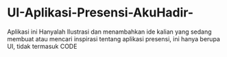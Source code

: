 # UI-Aplikasi-Presensi-AkuHadir-
Aplikasi ini Hanyalah Ilustrasi dan menambahkan ide kalian yang sedang membuat atau mencari inspirasi tentang aplikasi presensi, ini hanya berupa UI, tidak termasuk CODE
